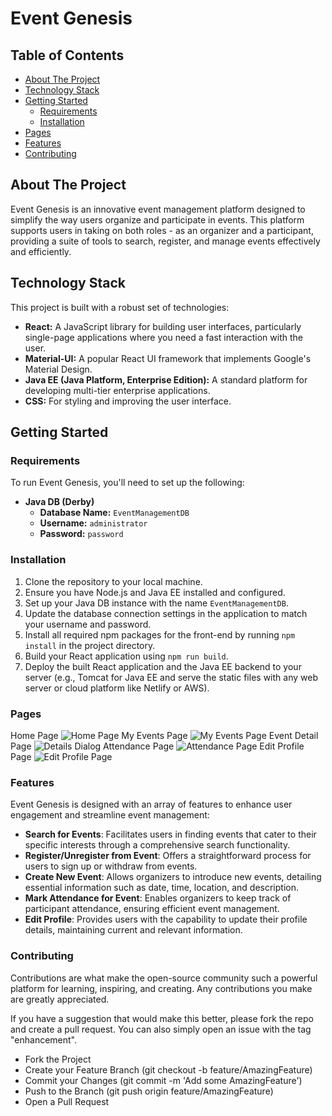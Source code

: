 # Event Genesis

## Table of Contents

- [About The Project](#about-the-project)
- [Technology Stack](#technology-stack)
- [Getting Started](#getting-started)
  - [Requirements](#requirements)
  - [Installation](#installation)
- [Pages](#pages)
- [Features](#features)
- [Contributing](#contributing)

## About The Project

Event Genesis is an innovative event management platform designed to simplify the way users organize and participate in events. This platform supports users in taking on both roles - as an organizer and a participant, providing a suite of tools to search, register, and manage events effectively and efficiently.

## Technology Stack

This project is built with a robust set of technologies:

- **React:** A JavaScript library for building user interfaces, particularly single-page applications where you need a fast interaction with the user.
- **Material-UI:** A popular React UI framework that implements Google's Material Design.
- **Java EE (Java Platform, Enterprise Edition):** A standard platform for developing multi-tier enterprise applications.
- **CSS:** For styling and improving the user interface.

## Getting Started

### Requirements

To run Event Genesis, you'll need to set up the following:

- **Java DB (Derby)**
  - **Database Name:** `EventManagementDB`
  - **Username:** `administrator`
  - **Password:** `password`

### Installation

1. Clone the repository to your local machine.
2. Ensure you have Node.js and Java EE installed and configured.
3. Set up your Java DB instance with the name `EventManagementDB`.
4. Update the database connection settings in the application to match your username and password.
5. Install all required npm packages for the front-end by running `npm install` in the project directory.
6. Build your React application using `npm run build`.
7. Deploy the built React application and the Java EE backend to your server (e.g., Tomcat for Java EE and serve the static files with any web server or cloud platform like Netlify or AWS).

### Pages

Home Page
![Home Page](https://github.com/ryantangmj/Event-Management-System-React/assets/110431837/ec348461-aac7-4c3f-af68-e85cd07a3641)
My Events Page
![My Events Page](https://github.com/ryantangmj/Event-Management-System-React/assets/110431837/9ffc56cb-ec7e-40e7-a162-e26a08eae676)
Event Detail Page
![Details Dialog](https://github.com/ryantangmj/Event-Management-System-React/assets/110431837/8f80c186-0ef8-47d3-a796-2cf0208aa653)
Attendance Page
![Attendance Page](https://github.com/ryantangmj/Event-Management-System-React/assets/110431837/3b298a39-209a-4ee2-94c0-1293a59e6541)
Edit Profile Page
![Edit Profile Page](https://github.com/ryantangmj/Event-Management-System-React/assets/110431837/b1cae731-d56f-481f-9314-70038f4e8a43)
### Features

Event Genesis is designed with an array of features to enhance user engagement and streamline event management:

- **Search for Events**: Facilitates users in finding events that cater to their specific interests through a comprehensive search functionality.
- **Register/Unregister from Event**: Offers a straightforward process for users to sign up or withdraw from events.
- **Create New Event**: Allows organizers to introduce new events, detailing essential information such as date, time, location, and description.
- **Mark Attendance for Event**: Enables organizers to keep track of participant attendance, ensuring efficient event management.
- **Edit Profile**: Provides users with the capability to update their profile details, maintaining current and relevant information.

### Contributing

Contributions are what make the open-source community such a powerful platform for learning, inspiring, and creating. Any contributions you make are greatly appreciated.

If you have a suggestion that would make this better, please fork the repo and create a pull request. You can also simply open an issue with the tag "enhancement".

- Fork the Project
- Create your Feature Branch (git checkout -b feature/AmazingFeature)
- Commit your Changes (git commit -m 'Add some AmazingFeature')
- Push to the Branch (git push origin feature/AmazingFeature)
- Open a Pull Request
